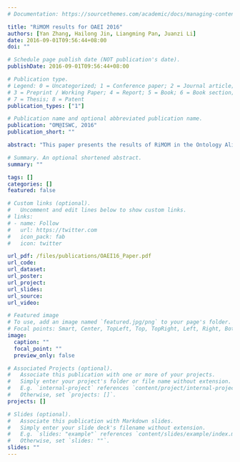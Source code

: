 ```yaml
---
# Documentation: https://sourcethemes.com/academic/docs/managing-content/

title: "RiMOM results for OAEI 2016"
authors: [Yan Zhang, Hailong Jin, Liangming Pan, Juanzi Li]
date: 2016-09-01T09:56:44+08:00
doi: ""

# Schedule page publish date (NOT publication's date).
publishDate: 2016-09-01T09:56:44+08:00

# Publication type.
# Legend: 0 = Uncategorized; 1 = Conference paper; 2 = Journal article;
# 3 = Preprint / Working Paper; 4 = Report; 5 = Book; 6 = Book section;
# 7 = Thesis; 8 = Patent
publication_types: ["1"]

# Publication name and optional abbreviated publication name.
publication: "OM@ISWC, 2016"
publication_short: ""

abstract: "This paper presents the results of RiMOM in the Ontology Alignment Evaluation Initiative (OAEI) 2016. RiMOM participated in all three tracks of Instance Matching this year. In this paper, we first describe the overall framework of our system (RiMOM). Then we detail the techniques used in the framework for instance matching. Last, we give a thorough analysis on our results and discuss some future work on RiMOM. "

# Summary. An optional shortened abstract.
summary: ""

tags: []
categories: []
featured: false

# Custom links (optional).
#   Uncomment and edit lines below to show custom links.
# links:
# - name: Follow
#   url: https://twitter.com
#   icon_pack: fab
#   icon: twitter

url_pdf: /files/publications/OAEI16_Paper.pdf
url_code:
url_dataset:
url_poster:
url_project:
url_slides:
url_source:
url_video:

# Featured image
# To use, add an image named `featured.jpg/png` to your page's folder. 
# Focal points: Smart, Center, TopLeft, Top, TopRight, Left, Right, BottomLeft, Bottom, BottomRight.
image:
  caption: ""
  focal_point: ""
  preview_only: false

# Associated Projects (optional).
#   Associate this publication with one or more of your projects.
#   Simply enter your project's folder or file name without extension.
#   E.g. `internal-project` references `content/project/internal-project/index.md`.
#   Otherwise, set `projects: []`.
projects: []

# Slides (optional).
#   Associate this publication with Markdown slides.
#   Simply enter your slide deck's filename without extension.
#   E.g. `slides: "example"` references `content/slides/example/index.md`.
#   Otherwise, set `slides: ""`.
slides: ""
---
```

